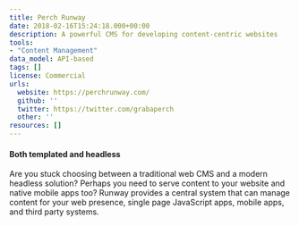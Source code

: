 ```yaml
---
title: Perch Runway
date: 2018-02-16T15:24:18.000+00:00
description: A powerful CMS for developing content-centric websites
tools:
- "Content Management"
data_model: API-based
tags: []
license: Commercial
urls:
  website: https://perchrunway.com/
  github: ''
  twitter: https://twitter.com/grabaperch
  other: ''
resources: []
---
```

#### Both templated and headless

Are you stuck choosing between a traditional web CMS and a modern headless solution? Perhaps you need to serve content to your website and native mobile apps too? Runway provides a central system that can manage content for your web presence, single page JavaScript apps, mobile apps, and third party systems.
